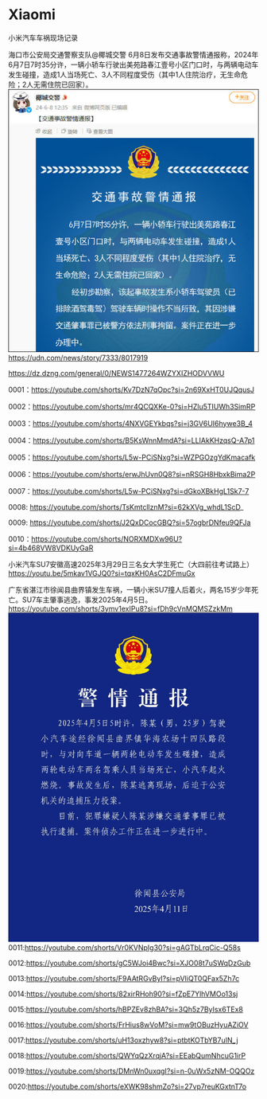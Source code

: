 # Xiaomi
小米汽车车祸现场记录

海口市公安局交通警察支队@椰城交警 6月8日发布交通事故警情通报称，2024年6月7日7时35分许，一辆小轿车行驶出美苑路春江壹号小区门口时，与两辆电动车发生碰撞，造成1人当场死亡、3人不同程度受伤（其中1人住院治疗，无生命危险；2人无需住院已回家）。
![小米su7海南一死三伤](https://github.com/MoslinZ/Xiaomi/blob/main/2024%E5%B9%B46%E6%9C%887%E6%97%A5%E5%B0%8F%E7%B1%B3su7%E6%B5%B7%E5%8D%97%E4%B8%80%E6%AD%BB%E4%B8%89%E4%BC%A4.jpg)
https://udn.com/news/story/7333/8017919

https://dz.dzng.com/general/0/NEWS1477264WZYXIZHODVVWU

0001：https://youtube.com/shorts/Kv7DzN7qOpc?si=2n69XxHT0UJQqusJ

0002：https://youtube.com/shorts/mr4QCQXKe-0?si=HZlu5TIUWh3SimRP

0003：https://youtube.com/shorts/4NXVGEYkbqs?si=j3GV6UI6hywe3B_4

0004：https://youtube.com/shorts/B5KsWnnMmdA?si=LLIAkKHzqsQ-A7p1

0005：https://youtube.com/shorts/L5w-PCiSNxg?si=WZPGOzgYdKmacafk

0006：https://youtube.com/shorts/erwJhUvn0Q8?si=nRSGH8HbxkBima2P

0007：https://youtube.com/shorts/L5w-PCiSNxg?si=dGkoXBkHgL1Sk7-7

0008: https://youtube.com/shorts/TsKmtcllznM?si=62kXVg_whdL1ScD_

0009: https://youtube.com/shorts/J2QxDCocGBQ?si=57ogbrDNfeu9QFJa

0010：https://youtube.com/shorts/NORXMDXw96U?si=4b468VW8VDKUyGaR

小米汽车SU7安徽高速2025年3月29日三名女大学生死亡（大四前往考试路上）
https://youtu.be/5mkav1VGJQ0?si=tqxKH0AsC2DFmuGx

广东省湛江市徐闻县曲界镇发生车祸，一辆小米SU7撞人后着火，两名15岁少年死亡。SU7车主肇事逃逸，事发2025年4月5日。
https://youtube.com/shorts/3ymv1exIPu8?si=fDh9cVnMQMSZzkMm
![徐闻县曲界镇小米SU7车祸](https://github.com/MoslinZ/Xiaomi/blob/main/mmexport1744364757235.jpg)
0011:https://youtube.com/shorts/Vr0KVNpIg30?si=gAGTbLrqCic-Q58s

0012:https://youtube.com/shorts/gC5WJoi4Bwc?si=XJO08t7uSWqDzGub

0013:https://youtube.com/shorts/F9AAtRGvByI?si=pVIiQT0QFax5Zh7c

0014:https://youtube.com/shorts/82xirRHoh90?si=fZpE7YlhVMOo13sj

0015:https://youtube.com/shorts/hBPZEv8zhBA?si=3Qh5z7ByIsx6TEx8

0016:https://youtube.com/shorts/FrHius8wVoM?si=mw9tOBuzHyuAZiOV

0017:https://youtube.com/shorts/uH13oxzhyw8?si=ptbtKOTbYB7uIN_j

0018:https://youtube.com/shorts/QWYqQzXrqjA?si=EEabQumNhcuG1irP

0019:https://youtube.com/shorts/DMnWn0uxqgI?si=n-0uWx5zNM-OQQOz

0020:https://youtube.com/shorts/eXWK98shmZo?si=27vp7reuKGxtnT7o
